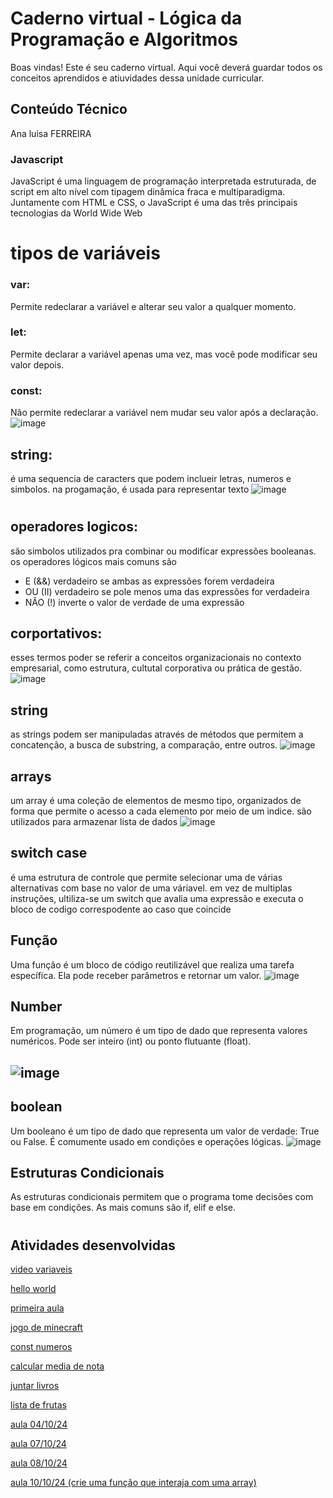 # Caderno virtual - Lógica da Programação e Algoritmos
Boas vindas! Este é seu caderno virtual. Aqui você deverá guardar todos os conceitos aprendidos e atiuvidades dessa unidade curricular. 


## Conteúdo Técnico
Ana luisa FERREIRA

### Javascript
JavaScript é uma linguagem de programação interpretada estruturada, de script em alto nível com tipagem dinâmica fraca e multiparadigma. Juntamente com HTML e CSS, o JavaScript é uma das três principais tecnologias da World Wide Web

# tipos de variáveis
### var: 
Permite redeclarar a variável e alterar seu valor a qualquer momento.

### let:
Permite declarar a variável apenas uma vez, mas você pode modificar seu valor depois.

### const:
Não permite redeclarar a variável nem mudar seu valor após a declaração.
![image](https://github.com/user-attachments/assets/85c865a3-22f6-428d-b7ae-609c838be88b)

## string: 
é uma sequencia de caracters que podem inclueir letras, numeros e simbolos. na progamação, é usada para representar texto
![image](https://github.com/user-attachments/assets/97f10aa0-aa23-4b97-b8a1-d8daef903d69)

#
## operadores logicos: 
são simbolos utilizados pra combinar ou modificar expressões booleanas. os operadores lógicos mais comuns são
* E (&&) verdadeiro se ambas as expressões forem verdadeira
* OU (II) verdadeiro se pole menos uma das expressões for verdadeira
* NÃO (!) inverte o valor de verdade de uma expressão

## corportativos:
esses termos poder se referir a conceitos organizacionais no contexto empresarial, como estrutura, cultutal corporativa ou prática de gestão. 
![image](https://github.com/user-attachments/assets/accaf5bc-26a5-4b14-8c13-064e9517fc96)


## string
as strings podem ser manipuladas através de métodos que permitem a concatenção, a busca de substring, a comparação, entre outros.
![image](https://github.com/user-attachments/assets/8f511ebe-a344-404a-83a1-f03b9adbd0e0)


## arrays
um array é uma coleção de elementos de mesmo tipo, organizados de forma que permite o acesso a cada elemento por meio de um indice. são utilizados para armazenar lista de dados
![image](https://github.com/user-attachments/assets/4058e083-cc96-4a76-873b-5bda72f47eee)


## switch case 
é uma estrutura de controle que permite selecionar uma de várias alternativas com base no valor de uma váriavel. em vez de multiplas instruções, ultiliza-se um switch que avalia uma expressão e executa o bloco de codigo correspodente ao caso que coincide

## Função
Uma função é um bloco de código reutilizável que realiza uma tarefa específica. Ela pode receber parâmetros e retornar um valor.
![image](https://github.com/user-attachments/assets/6b45802b-f4e3-491e-9f14-1646447ee981)


## Number
Em programação, um número é um tipo de dado que representa valores numéricos. Pode ser inteiro (int) ou ponto flutuante (float).

## ![image](https://github.com/user-attachments/assets/d97794be-1471-4f8d-aa2e-fd965bc3ee32)

## boolean
Um booleano é um tipo de dado que representa um valor de verdade: True ou False. É comumente usado em condições e operações lógicas.
![image](https://github.com/user-attachments/assets/616fd27c-e36b-478d-aff9-913d3a566d95)


## Estruturas Condicionais
As estruturas condicionais permitem que o programa tome decisões com base em condições. As mais comuns são if, elif e else.


#

## Atividades desenvolvidas

[video variaveis](https://drive.google.com/file/d/1E96mEjGoIMgXJLhCbbwK_3HNau0fomNO/view?usp=drivesdk)

[hello world](https://codepen.io/Ana000_4/pen/yLdERwp)

[primeira aula](https://codepen.io/Ana000_4/pen/MWMXPxV)

[jogo de minecraft](https://codepen.io/Ana000_4/pen/gOVrQmm)

[const numeros](https://codepen.io/Ana000_4/pen/dyBazBy)

[calcular media de nota](https://codepen.io/Ana000_4/pen/YzogKJp)

[juntar livros](https://codepen.io/Ana000_4/pen/xxoYvxp)

[lista de frutas](https://codepen.io/Ana000_4/pen/MWMrVNo)

[aula 04/10/24](https://codepen.io/Ana000_4/pen/VwoaVGm)

[aula 07/10/24](https://codepen.io/Ana000_4/pen/qBeaPYY)

[aula 08/10/24](https://codepen.io/Ana000_4/pen/abemLRY)

[aula 10/10/24 (crie uma função que interaja com uma array) ](https://codepen.io/Ana000_4/pen/MWNbQmw)




